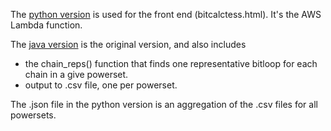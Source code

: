 The [python version](python) is used for the front end (bitcalctess.html). It's the AWS Lambda function.

The [java version](java) is the original version, and also includes
- the chain_reps() function that finds one representative bitloop for each chain in a give powerset.
- output to .csv file, one per powerset.

The .json file in the python version is an aggregation of the .csv files for all powersets.